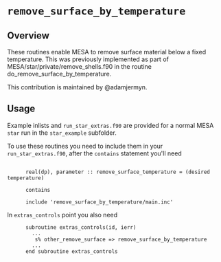 
# ``remove_surface_by_temperature``

## Overview

These routines enable MESA to remove surface material below a fixed temperature.
This was previously implemented as part of MESA/star/private/remove_shells.f90 in the routine do_remove_surface_by_temperature.

This contribution is maintained by @adamjermyn.

## Usage

Example inlists and `run_star_extras.f90` are provided for a normal
MESA `star` run in the `star_example` subfolder.

To use these routines you need to include them in your `run_star_extras.f90`, after
the `contains` statement you'll need

````Fortran

      real(dp), parameter :: remove_surface_temperature = (desired temperature)

      contains
 
      include 'remove_surface_by_temperature/main.inc'
````

In `extras_controls` point you also need

````Fortran
      subroutine extras_controls(id, ierr)
        ...
         s% other_remove_surface => remove_surface_by_temperature
        ...
      end subroutine extras_controls
````

